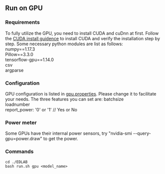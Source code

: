 ## Run on GPU

### Requirements
To fully utilize the GPU, you need to install CUDA and cuDnn at first. Follow the [CUDA install guidence](https://docs.nvidia.com/cuda/cuda-quick-start-guide/index.html) to install CUDA and verify the installation step by step. 
Some necessary python modules are list as follows:  
numpy==1.17.3  
Pillow==3.3.0  
tensorflow-gpu==1.14.0  
csv  
argparse  

### Configuration
GPU configuration is listed in [gpu.properties](gpu.properties). Please change it to facilitate your needs. The three features you can set are: 
batchsize  
loadnumber  
report_power: '0' or '1' // Yes or No  

### Power meter
Some GPUs have their internal power sensors, try "nvidia-smi --query-gpu=power.draw" to get the power.  

### Commands
``` shell script 
cd ./EDLAB 
bash run.sh gpu <model_name> 
```
